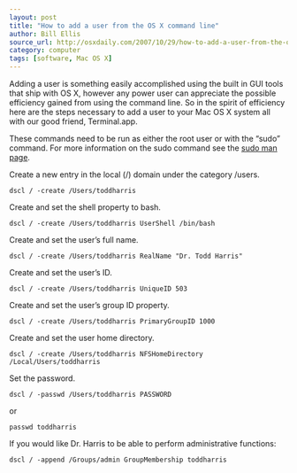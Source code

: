 ```yaml
---
layout: post
title: "How to add a user from the OS X command line"
author: Bill Ellis
source_url: http://osxdaily.com/2007/10/29/how-to-add-a-user-from-the-os-x-command-line-works-with-leopard/
category: computer
tags: [software, Mac OS X]
---
```


Adding a user is something easily accomplished using the built in GUI tools
that ship with OS X, however any power user can appreciate the possible
efficiency gained from using the command line. So in the spirit of efficiency
here are the steps necessary to add a user to your Mac OS X system all with our
good friend, Terminal.app.

<!--more-->

These commands need to be run as either the root user or with the “sudo”
command. For more information on the sudo command see the [sudo man
page][1].

[1]: http://developer.apple.com/documentation/Darwin/Reference/ManPages/man8/sudo.8.html

Create a new entry in the local (/) domain under the category /users.

    dscl / -create /Users/toddharris

Create and set the shell property to bash.

    dscl / -create /Users/toddharris UserShell /bin/bash

Create and set the user’s full name.

    dscl / -create /Users/toddharris RealName "Dr. Todd Harris"

Create and set the user’s ID.

    dscl / -create /Users/toddharris UniqueID 503

Create and set the user’s group ID property.

    dscl / -create /Users/toddharris PrimaryGroupID 1000

Create and set the user home directory.

    dscl / -create /Users/toddharris NFSHomeDirectory /Local/Users/toddharris

Set the password.

    dscl / -passwd /Users/toddharris PASSWORD

or

    passwd toddharris

If you would like Dr. Harris to be able to perform administrative functions:

    dscl / -append /Groups/admin GroupMembership toddharris